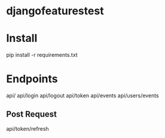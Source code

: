 # djangofeaturestest

# Install
pip install -r requirements.txt
# Endpoints

api/
api/login
api/logout
api/token
api/events
api/users/events
## Post Request
api/token/refresh

